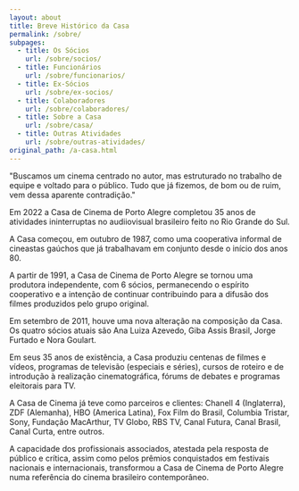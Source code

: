 ```yaml
---
layout: about
title: Breve Histórico da Casa
permalink: /sobre/
subpages:
  - title: Os Sócios
    url: /sobre/socios/
  - title: Funcionários
    url: /sobre/funcionarios/
  - title: Ex-Sócios
    url: /sobre/ex-socios/
  - title: Colaboradores
    url: /sobre/colaboradores/
  - title: Sobre a Casa
    url: /sobre/casa/
  - title: Outras Atividades
    url: /sobre/outras-atividades/
original_path: /a-casa.html
---
```

"Buscamos um cinema centrado no autor, mas estruturado no trabalho de equipe e voltado para o público. Tudo que já fizemos, de bom ou de ruim, vem dessa aparente contradição."

Em 2022 a Casa de Cinema de Porto Alegre completou 35 anos de atividades ininterruptas no audiiovisual brasileiro feito no Rio Grande do Sul.

A Casa começou, em outubro de 1987, como uma cooperativa informal de cineastas gaúchos que já trabalhavam em conjunto desde o início dos anos 80.

A partir de 1991, a Casa de Cinema de Porto Alegre se tornou uma produtora independente, com 6 sócios, permanecendo o espírito cooperativo e a intenção de continuar contribuindo para a difusão dos filmes produzidos pelo grupo original.

Em setembro de 2011, houve uma nova alteração na composição da Casa. Os quatro sócios atuais são Ana Luiza Azevedo, Giba Assis Brasil, Jorge Furtado e Nora Goulart.

Em seus 35 anos de existência, a Casa produziu centenas de filmes e vídeos, programas de televisão (especiais e séries), cursos de roteiro e de introdução à realização cinematográfica, fórums de debates e programas eleitorais para TV.

A Casa de Cinema já teve como parceiros e clientes: Chanell 4 (Inglaterra), ZDF (Alemanha), HBO (America Latina), Fox Film do Brasil, Columbia Tristar, Sony, Fundação MacArthur, TV Globo, RBS TV, Canal Futura, Canal Brasil, Canal Curta, entre outros.

A capacidade dos profissionais associados, atestada pela resposta de público e crítica, assim como pelos prêmios conquistados em festivais nacionais e internacionais, transformou a Casa de Cinema de Porto Alegre numa referência do cinema brasileiro contemporâneo.
